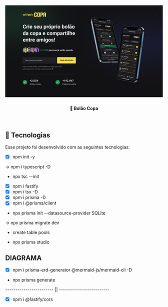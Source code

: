 <h1 align="center">
    <img alt="BolãoCopa" title="#copa" src="Web.png" width="700px" />
</h1>

<h4 align="center">
  🚀 Bolão Copa
</h4>


<br>

## :rocket: Tecnologias

Esse projeto foi desenvolvido com as seguintes tecnologias:

- [X] npm init -y

-> npm i typescript -D

* npx tsc --init

- [X] npm i fastify
- [X] npm i tsx -D 
- [X] npm i prisma -D
- [X] npm i @prisma/client

* npx prisma init --datasource-provider SQLite

-> npx prisma migrate dev

*  create table pools

- npx prisma studio

## DIAGRAMA

- [X] npm i prisma-erd-generator @mermaid-js/mermaid-cli -D

* npx prisma generate

------------------------ || -------------------------

- [X] npm i @fastify/cors